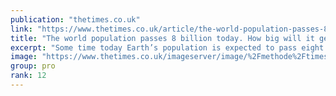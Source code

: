 ```yaml
---
publication: "thetimes.co.uk"
link: "https://www.thetimes.co.uk/article/the-world-population-passes-8-billion-today-how-big-will-it-get-mhqgz5vcw"
title: "The world population passes 8 billion today. How big will it get?"
excerpt: "Some time today Earth’s population is expected to pass eight billion, according to the United Nations, which will announce the milestone in events staged in N"
image: "https://www.thetimes.co.uk/imageserver/image/%2Fmethode%2Ftimes%2Fprod%2Fweb%2Fbin%2F73d28572-644b-11ed-9c3b-2d9184d0076f.jpg?crop=1600%2C900%2C0%2C0&resize=1200"
group: pro
rank: 12
---
```

